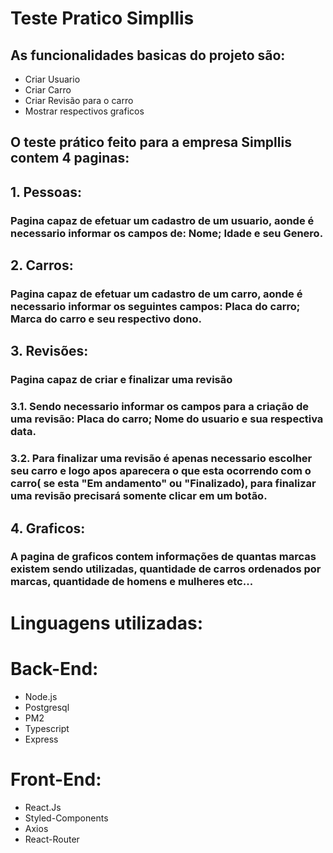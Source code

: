 # Teste Pratico Simpllis

## As funcionalidades basicas do projeto são:
- Criar Usuario
- Criar Carro
- Criar Revisão para o carro
- Mostrar respectivos graficos

## O teste prático feito para a empresa Simpllis contem 4 paginas:

## 1. Pessoas:

###  Pagina capaz de efetuar um cadastro de um usuario, aonde é necessario informar os campos de: Nome; Idade e seu Genero.

## 2. Carros: 

###  Pagina capaz de efetuar um cadastro de um carro, aonde é necessario informar os seguintes campos: Placa do carro; Marca do carro e seu respectivo dono.

## 3. Revisões: 

### Pagina capaz de criar e finalizar uma revisão
### 3.1. Sendo necessario informar os campos para a criação de uma revisão: Placa do carro; Nome do usuario e sua respectiva data.
### 3.2. Para finalizar uma revisão é apenas necessario escolher seu carro e logo apos aparecera o que esta ocorrendo com o carro( se esta "Em andamento" ou "Finalizado), para finalizar uma revisão precisará somente clicar em um botão.

## 4. Graficos:

###  A pagina de graficos contem informações de quantas marcas existem sendo utilizadas, quantidade de carros ordenados por marcas, quantidade de homens e mulheres etc...

# Linguagens utilizadas:

# Back-End:
- Node.js
- Postgresql
- PM2
- Typescript
- Express

# Front-End: 

- React.Js
- Styled-Components
- Axios
- React-Router
